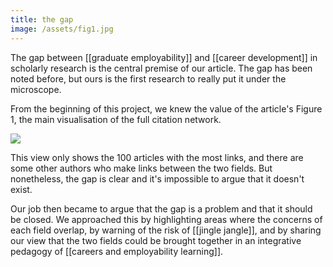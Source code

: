 ```yaml
---
title: the gap
image: /assets/fig1.jpg
--- 
```


The gap between [[graduate employability]] and [[career development]] in scholarly research is the central premise of our article. The gap has been noted before, but ours is the first research to really put it under the microscope. 

From the beginning of this project, we knew the value of the article's Figure 1, the main visualisation of the full citation network. 

![]({{page.image}})

This view only shows the 100 articles with the most links, and there are some other authors who make links between the two fields. But nonetheless, the gap is clear and it's impossible to argue that it doesn't exist. 

Our job then became to argue that the gap is a problem and that it should be closed. We approached this by highlighting areas where the concerns of each field overlap, by warning of the risk of [[jingle jangle]], and by sharing our view that the two fields could be brought together in an integrative pedagogy of [[careers and employability learning]]. 
